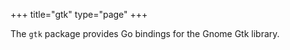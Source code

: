 
+++
title="gtk"
type="page"
+++

The `gtk` package provides Go bindings for the Gnome Gtk library.
